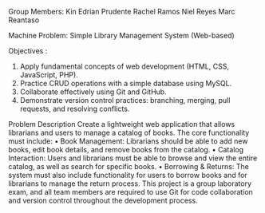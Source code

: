 
Group Members:
Kin Edrian Prudente
Rachel Ramos
Niel Reyes
Marc Reantaso 

Machine Problem: Simple Library Management System (Web-based) 

Objectives :

1. Apply fundamental concepts of web development (HTML, CSS, JavaScript, PHP). 
2. Practice CRUD operations with a simple database using MySQL. 
3. Collaborate effectively using Git and GitHub. 
4. Demonstrate version control practices: branching, merging, pull requests, and resolving conflicts. 

Problem Description 
Create a lightweight web application that allows librarians and users to manage a catalog of books. The 
core functionality must include: 
• Book Management: Librarians should be able to add new books, edit book details, and remove 
books from the catalog. 
• Catalog Interaction: Users and librarians must be able to browse and view the entire catalog, as 
well as search for specific books. 
• Borrowing & Returns: The system must also include functionality for users to borrow books and 
for librarians to manage the return process. 
This project is a group laboratory exam, and all team members are required to use Git for code 
collaboration and version control throughout the development process.


